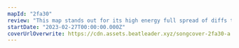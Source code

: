 ```yaml
---
mapId: "2fa30"
review: "This map stands out for its high energy full spread of diffs that maintain that dancey style of mapping throughout, as well as an awesome lightshow that really represents the music exceptionally well."
startDate: "2023-02-27T00:00:00.000Z"
coverUrlOverwrite: https://cdn.assets.beatleader.xyz/songcover-2fa30-a.jpg
---
```

